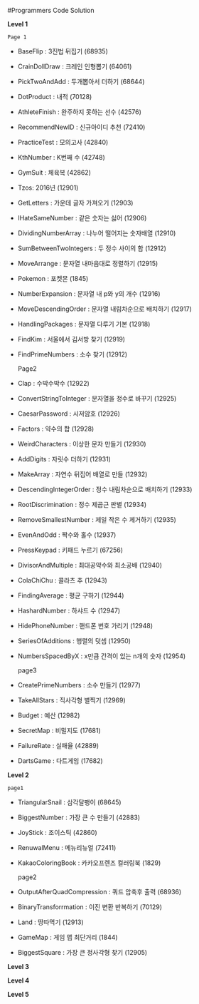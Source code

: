 #Programmers Code Solution

**Level 1**

	Page 1

- BaseFlip : 3진법 뒤집기 (68935)
- CrainDollDraw : 크레인 인형뽑기 (64061)
- PickTwoAndAdd : 두개뽑아서 더하기 (68644)
- DotProduct : 내적 (70128)
- AthleteFinish : 완주하지 못하는 선수 (42576)
- RecommendNewID : 신규아이디 추천 (72410)
- PracticeTest : 모의고사 (42840)
- KthNumber : K번째 수 (42748)
- GymSuit : 체육복 (42862)
- Tzos: 2016년 (12901)
- GetLetters : 가운데 글자 가져오기 (12903)
- IHateSameNumber : 같은 숫자는 싫어 (12906)
- DividingNumberArray : 나누어 떨어지는 숫자배열 (12910)
- SumBetweenTwoIntegers : 두 정수 사이의 합 (12912)
- MoveArrange : 문자열 내마음대로 정렬하기 (12915)
- Pokemon : 포켓몬 (1845)
- NumberExpansion : 문자열 내 p와 y의 개수 (12916)
- MoveDescendingOrder : 문자열 내림차순으로 배치하기 (12917)
- HandlingPackages : 문자열 다루기 기본 (12918)
- FindKim : 서울에서 김서방 찾기 (12919)
- FindPrimeNumbers : 소수 찾기 (12912)


	Page2
	

- Clap : 수박수박수 (12922)
- ConvertStringToInteger : 문자열을 정수로 바꾸기 (12925)
- CaesarPassword : 시저암호 (12926)
- Factors : 약수의 합 (12928)
- WeirdCharacters : 이상한 문자 만들기 (12930)
- AddDigits : 자릿수 더하기 (12931)
- MakeArray : 자연수 뒤집어 배열로 만들 (12932)
- DescendingIntegerOrder : 정수 내림차순으로 배치하기 (12933)
- RootDiscrimination : 정수 제곱근 판별 (12934)
- RemoveSmallestNumber : 제일 작은 수 제거하기 (12935)
- EvenAndOdd : 짝수와 홀수 (12937)
- PressKeypad : 키패드 누르기 (67256)
- DivisorAndMultiple : 최대공약수와 최소공배 (12940)
- ColaChiChu : 콜라츠 추 (12943)
- FindingAverage : 평균 구하기 (12944)
- HashardNumber : 하샤드 수 (12947)
- HidePhoneNumber : 핸드폰 번호 가리기 (12948)
- SeriesOfAdditions : 행렬의 덧셈 (12950)
- NumbersSpacedByX : x만큼 간격이 있는 n개의 숫자 (12954)


	page3
	

- CreatePrimeNumbers : 소수 만들기 (12977)
- TakeAllStars : 직사각형 별찍기 (12969)
- Budget : 예산 (12982)
- SecretMap : 비밀지도 (17681)
- FailureRate : 실패율 (42889)
- DartsGame : 다트게임 (17682)


**Level 2**

	page1

- TriangularSnail : 삼각달팽이 (68645)
- BiggestNumber : 가장 큰 수 만들기 (42883)
- JoyStick : 조이스틱 (42860)
- RenuwalMenu : 메뉴리뉴얼 (72411)
- KakaoColoringBook : 카카오프렌즈 컬러링북 (1829)


	page2
	
- OutputAfterQuadCompression : 쿼드 압축후 출력 (68936)
- BinaryTransforrmation : 이진 변환 반복하기 (70129)
- Land : 땅따먹기 (12913)
- GameMap : 게임 맵 최단거리 (1844)
- BiggestSquare : 가장 큰 정사각형 찾기 (12905)

**Level 3**



**Level 4**


**Level 5**





